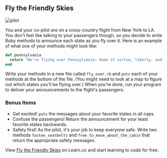 

## Fly the Friendly Skies

![pilot](https://s3.amazonaws.com/after-school-assets/pilot.jpg)

You and your co-pilot are on a cross-country flight from New York to LA. You don't feel like talking to your passengers though, so you decide to write Ruby methods to announce each state as you fly over it. Here is an example of what one of your methods might look like:

```ruby
def pennsylvania
  return "We're flying over Pennsylvania: Home of virtue, liberty, and independence!"
end
``` 

Write your methods in a new file called `fly_over.rb` and `puts` each of your methods at the bottom of the file. (You might need to look at a map to figure out which states you'll be flying over.) When you're done, run your program to deliver your announcements to the flight's passengers.

### Bonus Items
* Get excited! `puts` the messages about your favorite states in all caps.
* Confuse the passengers! Return the announcement for your least favorite states backwards.
* Safety first! As the pilot, it's your job to keep everyone safe. Write two methods `fasten_seatbelts` and `free_to_move_about_the_cabin` that return the appropriate safety messages.

<p data-visibility='hidden'>View <a href='https://learn.co/lessons/hs-ruby-2-flyover-lab' title='Fly the Friendly Skies'>Fly the Friendly Skies</a> on Learn.co and start learning to code for free.</p>
